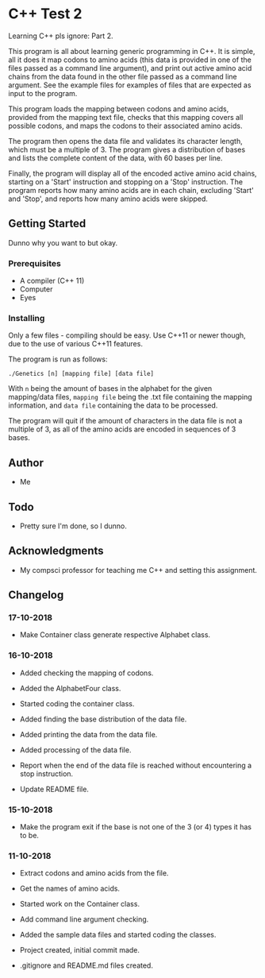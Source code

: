 # C++ Test 2

Learning C++ pls ignore: Part 2.

This program is all about learning generic programming in C++. It is simple, all it does it map codons to amino acids (this data is provided in one of the files passed as a command line argument), and print out active amino acid chains from the data found in the other file passed as a command line argument. See the example files for examples of files that are expected as input to the program.

This program loads the mapping between codons and amino acids, provided from the mapping text file, checks that this mapping covers all possible codons, and maps the codons to their associated amino acids.

The program then opens the data file and validates its character length, which must be a multiple of 3. The program gives a distribution of bases and lists the complete content of the data, with 60 bases per line.

Finally, the program will display all of the encoded active amino acid chains, starting on a 'Start' instruction and stopping on a 'Stop' instruction. The program reports how many amino acids are in each chain, excluding 'Start' and 'Stop', and reports how many amino acids were skipped.

## Getting Started

Dunno why you want to but okay.

### Prerequisites

* A compiler (C++ 11)
* Computer
* Eyes

### Installing

Only a few files - compiling should be easy. Use C++11 or newer though, due to the use of various C++11 features.

The program is run as follows:

`./Genetics [n] [mapping file] [data file]`

With `n` being the amount of bases in the alphabet for the given mapping/data files, `mapping file` being the .txt file containing the mapping information, and `data file` containing the data to be processed.

The program will quit if the amount of characters in the data file is not a multiple of 3, as all of the amino acids are encoded in sequences of 3 bases.

## Author

* Me

## Todo

* Pretty sure I'm done, so I dunno.

## Acknowledgments

* My compsci professor for teaching me C++ and setting this assignment.

## Changelog
### 17-10-2018
* Make Container class generate respective Alphabet class.

### 16-10-2018
* Added checking the mapping of codons.

* Added the AlphabetFour class.

* Started coding the container class.

* Added finding the base distribution of the data file.

* Added printing the data from the data file.

* Added processing of the data file.

* Report when the end of the data file is reached without encountering a stop instruction.

* Update README file.

### 15-10-2018
* Make the program exit if the base is not one of the 3 (or 4) types it has to be.

### 11-10-2018
* Extract codons and amino acids from the file.

* Get the names of amino acids.

* Started work on the Container class.

* Add command line argument checking.

* Added the sample data files and started coding the classes.

* Project created, initial commit made.

* .gitignore and README.md files created.

